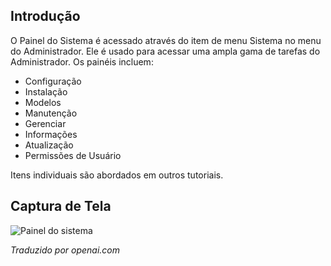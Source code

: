 <!-- Filename: J4.x:System_Dashboard / Display title: Painel do Sistema  -->

## Introdução

O Painel do Sistema é acessado através do item de menu Sistema no menu do Administrador. Ele é usado para acessar uma ampla gama de tarefas do Administrador. Os painéis incluem:

- Configuração
- Instalação
- Modelos
- Manutenção
- Gerenciar
- Informações
- Atualização
- Permissões de Usuário

Itens individuais são abordados em outros tutoriais.

## Captura de Tela

![Painel do sistema](../../../en/images/dashboards/system-dashboard.png)

*Traduzido por openai.com*

